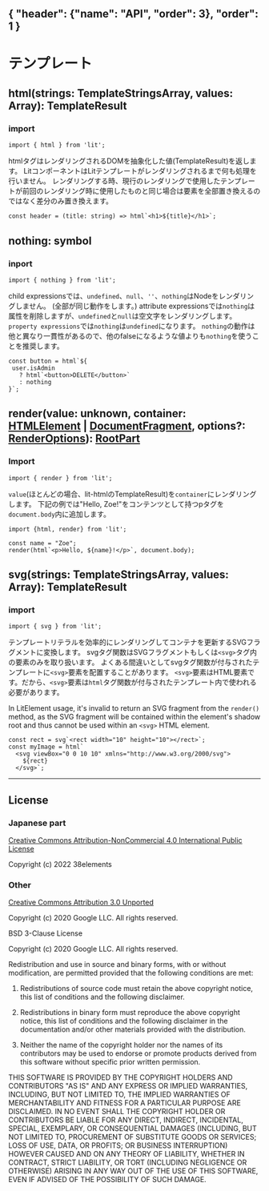 { "header": {"name": "API", "order": 3}, "order": 1 }
---
# テンプレート

## html(strings: TemplateStringsArray, values: Array<unknown>): TemplateResult 

### import

```
import { html } from 'lit';
```


htmlタグはレンダリングされるDOMを抽象化した値(TemplateResult)を返します。
LitコンポーネントはLitテンプレートがレンダリングされるまで何も処理を行いません。
レンダリングする時、現行のレンダリングで使用したテンプレートが前回のレンダリング時に使用したものと同じ場合は要素を全部置き換えるのではなく差分のみ置き換えます。

```
const header = (title: string) => html`<h1>${title}</h1>`;
```

## nothing: symbol

### inport

```
import { nothing } from 'lit';
```

child expressionsでは、`undefined`、`null`、`''`、`nothing`はNodeをレンダリングしません。
(全部が同じ動作をします。)
attribute expressionsでは`nothing`は属性を削除しますが、`undefined`と`null`は空文字をレンダリングします。
`property expressions`では`nothing`は`undefined`になります。
`nothing`の動作は他と異なり一貫性があるので、他のfalseになるような値よりも`nothing`を使うことを推奨します。

```
const button = html`${
 user.isAdmin
   ? html`<button>DELETE</button>`
   : nothing
}`;
```
## render(value: unknown, container: [HTMLElement](https://developer.mozilla.org/en-US/docs/Web/API/HTMLElement) | [DocumentFragment](https://developer.mozilla.org/en-US/docs/Web/API/DocumentFragment), options?: [RenderOptions](https://japanese-document.github.io/lit/api-LitElement.html#type_RenderOptions)): [RootPart](https://lit.dev/docs/api/misc/#RootPart)

### Import

```
import { render } from 'lit';
```

`value`(ほとんどの場合、lit-htmlのTemplateResult)を`container`にレンダリングします。
下記の例では"Hello, Zoe!"をコンテンツとして持つpタグを`document.body`内に追加します。

```
import {html, render} from 'lit';

const name = "Zoe";
render(html`<p>Hello, ${name}!</p>`, document.body);
```

## svg(strings: TemplateStringsArray, values: Array<unknown>): TemplateResult 

### import

```
import { svg } from 'lit';
```

テンプレートリテラルを効率的にレンダリングしてコンテナを更新するSVGフラグメントに変換します。
svgタグ関数はSVGフラグメントもしくは`<svg>`タグ内の要素のみを取り扱います。
よくある間違いとしてsvgタグ関数が付与されたテンプレートに`<svg>`要素を配置することがあります。
`<svg>`要素はHTML要素です。だから、`<svg>`要素は`html`タグ関数が付与されたテンプレート内で使われる必要があります。

In LitElement usage, it's invalid to return an SVG fragment from the `render()` method,
as the SVG fragment will be contained within the element's shadow root and thus cannot be used within an `<svg>` HTML element.

```
const rect = svg`<rect width="10" height="10"></rect>`;
const myImage = html`
  <svg viewBox="0 0 10 10" xmlns="http://www.w3.org/2000/svg">
    ${rect}
  </svg>`;
```

---

## License

### Japanese part

[Creative Commons Attribution-NonCommercial 4.0 International Public License](https://creativecommons.org/licenses/by-nc/4.0/legalcode)

Copyright (c) 2022 38elements

### Other

[Creative Commons Attribution 3.0 Unported](https://creativecommons.org/licenses/by/3.0/deed.en)

Copyright (c) 2020 Google LLC. All rights reserved.

BSD 3-Clause License

Copyright (c) 2020 Google LLC. All rights reserved.

Redistribution and use in source and binary forms, with or without
modification, are permitted provided that the following conditions are met:

1. Redistributions of source code must retain the above copyright notice, this
   list of conditions and the following disclaimer.

2. Redistributions in binary form must reproduce the above copyright notice,
   this list of conditions and the following disclaimer in the documentation
   and/or other materials provided with the distribution.

3. Neither the name of the copyright holder nor the names of its
   contributors may be used to endorse or promote products derived from
   this software without specific prior written permission.

THIS SOFTWARE IS PROVIDED BY THE COPYRIGHT HOLDERS AND CONTRIBUTORS "AS IS"
AND ANY EXPRESS OR IMPLIED WARRANTIES, INCLUDING, BUT NOT LIMITED TO, THE
IMPLIED WARRANTIES OF MERCHANTABILITY AND FITNESS FOR A PARTICULAR PURPOSE ARE
DISCLAIMED. IN NO EVENT SHALL THE COPYRIGHT HOLDER OR CONTRIBUTORS BE LIABLE
FOR ANY DIRECT, INDIRECT, INCIDENTAL, SPECIAL, EXEMPLARY, OR CONSEQUENTIAL
DAMAGES (INCLUDING, BUT NOT LIMITED TO, PROCUREMENT OF SUBSTITUTE GOODS OR
SERVICES; LOSS OF USE, DATA, OR PROFITS; OR BUSINESS INTERRUPTION) HOWEVER
CAUSED AND ON ANY THEORY OF LIABILITY, WHETHER IN CONTRACT, STRICT LIABILITY,
OR TORT (INCLUDING NEGLIGENCE OR OTHERWISE) ARISING IN ANY WAY OUT OF THE USE
OF THIS SOFTWARE, EVEN IF ADVISED OF THE POSSIBILITY OF SUCH DAMAGE.